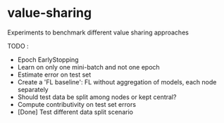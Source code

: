 # value-sharing
Experiments to benchmark different value sharing approaches


TODO :
* Epoch EarlyStopping
* Learn on only one mini-batch and not one epoch
* Estimate error on test set
* Create a 'FL baseline': FL without aggregation of models, each node separately
* Should test data be split among nodes or kept central?
* Compute contributivity on test set errors
* [Done] Test different data split scenario
